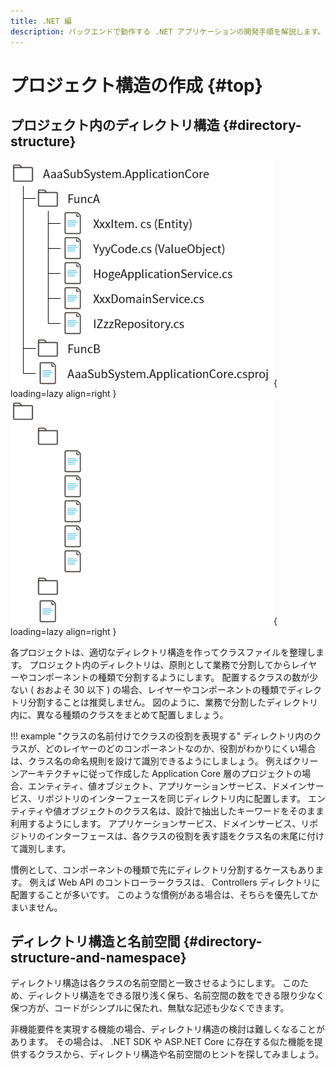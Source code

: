 ```yaml
---
title: .NET 編
description: バックエンドで動作する .NET アプリケーションの開発手順を解説します。
---
```


# プロジェクト構造の作成 {#top}

## プロジェクト内のディレクトリ構造 {#directory-structure}

![Application Core のディレクトリ構造例](../../../images/guidebooks/how-to-develop/dotnet/application-core-directories-light.png#only-light){ loading=lazy align=right }
![Application Core のディレクトリ構造例](../../../images/guidebooks/how-to-develop/dotnet/application-core-directories-dark.png#only-dark){ loading=lazy align=right }

各プロジェクトは、適切なディレクトリ構造を作ってクラスファイルを整理します。
プロジェクト内のディレクトリは、原則として業務で分割してからレイヤーやコンポーネントの種類で分割するようにします。
配置するクラスの数が少ない ( おおよそ 30 以下 ) の場合、レイヤーやコンポーネントの種類でディレクトリ分割することは推奨しません。
図のように、業務で分割したディレクトリ内に、異なる種類のクラスをまとめて配置しましょう。

!!! example "クラスの名前付けでクラスの役割を表現する"
    ディレクトリ内のクラスが、どのレイヤーのどのコンポーネントなのか、役割がわかりにくい場合は、クラス名の命名規則を設けて識別できるようにしましょう。
    例えばクリーンアーキテクチャに従って作成した Application Core 層のプロジェクトの場合、エンティティ、値オブジェクト、アプリケーションサービス、ドメインサービス、リポジトリのインターフェースを同じディレクトリ内に配置します。
    エンティティや値オブジェクトのクラス名は、設計で抽出したキーワードをそのまま利用するようにします。
    アプリケーションサービス、ドメインサービス、リポジトリのインターフェースは、各クラスの役割を表す語をクラス名の末尾に付けて識別します。

慣例として、コンポーネントの種類で先にディレクトリ分割するケースもあります。
例えば Web API のコントローラークラスは、 Controllers ディレクトリに配置することが多いです。
このような慣例がある場合は、そちらを優先してかまいません。

## ディレクトリ構造と名前空間 {#directory-structure-and-namespace}

ディレクトリ構造は各クラスの名前空間と一致させるようにします。
このため、ディレクトリ構造をできる限り浅く保ち、名前空間の数をできる限り少なく保つ方が、コードがシンプルに保たれ、無駄な記述も少なくできます。

非機能要件を実現する機能の場合、ディレクトリ構造の検討は難しくなることがあります。
その場合は、 .NET SDK や ASP.NET Core に存在する似た機能を提供するクラスから、ディレクトリ構造や名前空間のヒントを探してみましょう。
